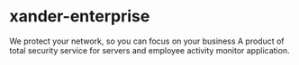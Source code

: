 # xander-enterprise
We protect your network, so you can focus on your business
A product of total security service for servers and employee activity monitor application.
